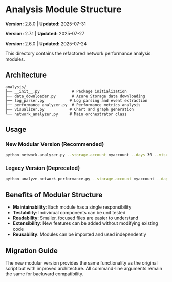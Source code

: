# Analysis Module Structure

**Version:** 2.8.0 | **Updated:** 2025-07-31

**Version:** 2.7.1 | **Updated:** 2025-07-27

**Version:** 2.6.0 | **Updated:** 2025-07-24

This directory contains the refactored network performance analysis modules.

## Architecture

```text
analysis/
├── __init__.py              # Package initialization
├── data_downloader.py       # Azure Storage data downloading
├── log_parser.py           # Log parsing and event extraction
├── performance_analyzer.py  # Performance metrics analysis
├── visualizer.py           # Chart and graph generation
└── network_analyzer.py     # Main orchestrator class
```

## Usage

### New Modular Version (Recommended)

```bash
python network-analyzer.py --storage-account myaccount --days 30 --visualizations
```

### Legacy Version (Deprecated)

```bash
python analyze-network-performance.py --storage-account myaccount --days 30
```

## Benefits of Modular Structure

- **Maintainability**: Each module has a single responsibility
- **Testability**: Individual components can be unit tested
- **Readability**: Smaller, focused files are easier to understand
- **Extensibility**: New features can be added without modifying existing code
- **Reusability**: Modules can be imported and used independently

## Migration Guide

The new modular version provides the same functionality as the original script but with improved architecture. All
command-line arguments remain the same for backward compatibility.

